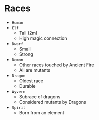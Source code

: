 # Races

- `Human`
- `Elf`
  - Tall (2m)
  - High magic connection
- `Dwarf`
  - Small
  - Strong
- `Demon`
  - Other races touched by Ancient Fire
  - All are mutants
- `Dragon`
  - Oldest race
  - Durable
- `Wyvern`
  - Subrace of dragons
  - Considered mutants by Dragons
- `Spirit`
  - Born from an element
